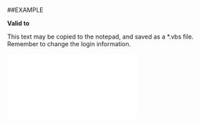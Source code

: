 

##EXAMPLE

**Valid to**

This text may be copied to the notepad, and saved as a *.vbs file. Remember to change the login information.

![](../../Examples/vbs/SOPhone.ValidTo.vbs.txt)





